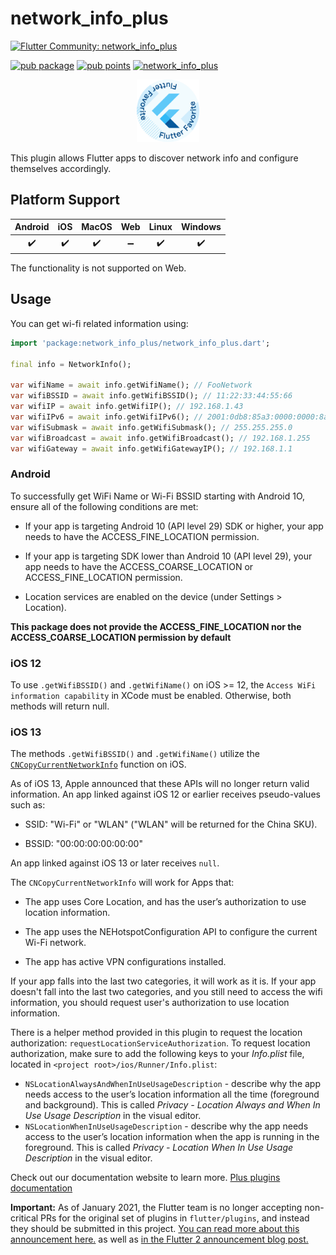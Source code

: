# network_info_plus

[![Flutter Community: network_info_plus](https://fluttercommunity.dev/_github/header/network_info_plus)](https://github.com/fluttercommunity/community)

[![pub package](https://img.shields.io/pub/v/network_info_plus.svg)](https://pub.dev/packages/network_info_plus)
[![pub points](https://img.shields.io/pub/points/network_info_plus?color=2E8B57&label=pub%20points)](https://pub.dev/packages/network_info_plus/score)
[![network_info_plus](https://github.com/fluttercommunity/plus_plugins/actions/workflows/network_info_plus.yaml/badge.svg)](https://github.com/fluttercommunity/plus_plugins/actions/workflows/network_info_plus.yaml)

<p class="center">
<center><a href="https://flutter.dev/docs/development/packages-and-plugins/favorites" target="_blank" rel="noreferrer noopener"><img src="../../../website/static/img/flutter-favorite-badge.png" width="100" alt="build"></a></center>
</p>

This plugin allows Flutter apps to discover network info and configure
themselves accordingly.

## Platform Support

| Android | iOS | MacOS | Web | Linux | Windows |
| :-----: | :-: | :---: | :-: | :---: | :----: |
|   ✔️    | ✔️  |  ✔️   | ➖  |  ✔️   |   ✔️   |

The functionality is not supported on Web.

## Usage

You can get wi-fi related information using:

```dart
import 'package:network_info_plus/network_info_plus.dart';

final info = NetworkInfo();

var wifiName = await info.getWifiName(); // FooNetwork
var wifiBSSID = await info.getWifiBSSID(); // 11:22:33:44:55:66
var wifiIP = await info.getWifiIP(); // 192.168.1.43
var wifiIPv6 = await info.getWifiIPv6(); // 2001:0db8:85a3:0000:0000:8a2e:0370:7334
var wifiSubmask = await info.getWifiSubmask(); // 255.255.255.0
var wifiBroadcast = await info.getWifiBroadcast(); // 192.168.1.255
var wifiGateway = await info.getWifiGatewayIP(); // 192.168.1.1
```

### Android

To successfully get WiFi Name or Wi-Fi BSSID starting with Android 1O, ensure all of the following conditions are met:

- If your app is targeting Android 10 (API level 29) SDK or higher, your app needs to have the ACCESS_FINE_LOCATION permission.

- If your app is targeting SDK lower than Android 10 (API level 29), your app needs to have the ACCESS_COARSE_LOCATION or ACCESS_FINE_LOCATION permission.

- Location services are enabled on the device (under Settings > Location).

**This package does not provide the ACCESS_FINE_LOCATION nor the ACCESS_COARSE_LOCATION permission by default**

### iOS 12

To use `.getWifiBSSID()` and `.getWifiName()` on iOS >= 12, the `Access WiFi information capability` in XCode must be enabled. Otherwise, both methods will return null.

### iOS 13

The methods `.getWifiBSSID()` and `.getWifiName()` utilize the [`CNCopyCurrentNetworkInfo`](https://developer.apple.com/documentation/systemconfiguration/1614126-cncopycurrentnetworkinfo) function on iOS.

As of iOS 13, Apple announced that these APIs will no longer return valid information.
An app linked against iOS 12 or earlier receives pseudo-values such as:

- SSID: "Wi-Fi" or "WLAN" ("WLAN" will be returned for the China SKU).

- BSSID: "00:00:00:00:00:00"

An app linked against iOS 13 or later receives `null`.

The `CNCopyCurrentNetworkInfo` will work for Apps that:

- The app uses Core Location, and has the user’s authorization to use location information.

- The app uses the NEHotspotConfiguration API to configure the current Wi-Fi network.

- The app has active VPN configurations installed.

If your app falls into the last two categories, it will work as it is. If your app doesn't fall into the last two categories,
and you still need to access the wifi information, you should request user's authorization to use location information.

There is a helper method provided in this plugin to request the location authorization: `requestLocationServiceAuthorization`.
To request location authorization, make sure to add the following keys to your _Info.plist_ file, located in `<project root>/ios/Runner/Info.plist`:

- `NSLocationAlwaysAndWhenInUseUsageDescription` - describe why the app needs access to the user’s location information all the time (foreground and background). This is called _Privacy - Location Always and When In Use Usage Description_ in the visual editor.
- `NSLocationWhenInUseUsageDescription` - describe why the app needs access to the user’s location information when the app is running in the foreground. This is called _Privacy - Location When In Use Usage Description_ in the visual editor.

Check out our documentation website to learn more. [Plus plugins documentation](https://plus.fluttercommunity.dev/docs/overview)

**Important:** As of January 2021, the Flutter team is no longer accepting non-critical PRs for the original set of plugins in `flutter/plugins`, and instead they should be submitted in this project. [You can read more about this announcement here.](https://github.com/flutter/plugins/blob/master/CONTRIBUTING.md#important-note) as well as [in the Flutter 2 announcement blog post.](https://medium.com/flutter/whats-new-in-flutter-2-0-fe8e95ecc65)
